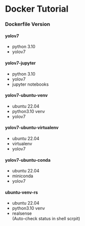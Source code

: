 # Docker Tutorial

### Dockerfile Version
#### yolov7
- python 3.10
- yolov7

#### yolov7-jupyter
- python 3.10
- yolov7
- jupyter notebooks

#### yolov7-ubuntu-venv
- ubuntu 22.04
- python3.10 venv
- yolov7

#### yolov7-ubuntu-virtualenv
- ubuntu 22.04
- virtualenv
- yolov7

#### yolov7-ubuntu-conda
- ubuntu 22.04
- miniconda
- yolov7

#### ubuntu-venv-rs
- ubuntu 22.04
- python3.10 venv
- realsense \
(Auto-check status in shell scrpit)
